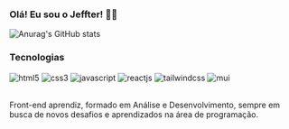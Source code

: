 ### Olá! Eu sou o Jeffter! 👋😊

![Anurag's GitHub stats](https://github-readme-stats.vercel.app/api?username=00Jeffter00&show_icons=true&theme=dracula)

### Tecnologias

<div style="display: inline_block">
    <img align="center" alt="html5" src="https://img.shields.io/badge/HTML5-E34F26?style=for-the-badge&logo=html5&logoColor=white"/>
    <img align="center" alt="css3" src="https://img.shields.io/badge/CSS3-1572B6?style=for-the-badge&logo=css3&logoColor=white"/>
    <img align="center" alt="javascript" src="https://img.shields.io/badge/JavaScript-F7DF1E?style=for-the-badge&logo=javascript&logoColor=black"/>
    <img align="center" alt="reactjs" src="https://img.shields.io/badge/React-20232A?style=for-the-badge&logo=react&logoColor=61DAFB"/>
    <img align="center" alt="tailwindcss" src="https://img.shields.io/badge/Tailwind_CSS-38B2AC?style=for-the-badge&logo=tailwind-css&logoColor=white"/>
    <img align="center" alt="mui" src="https://img.shields.io/badge/Material--UI-0081CB?style=for-the-badge&logo=material-ui&logoColor=white"/>
</div><br/>

Front-end aprendiz, formado em Análise e Desenvolvimento, sempre em busca de novos desafios e aprendizados na área de programação.
